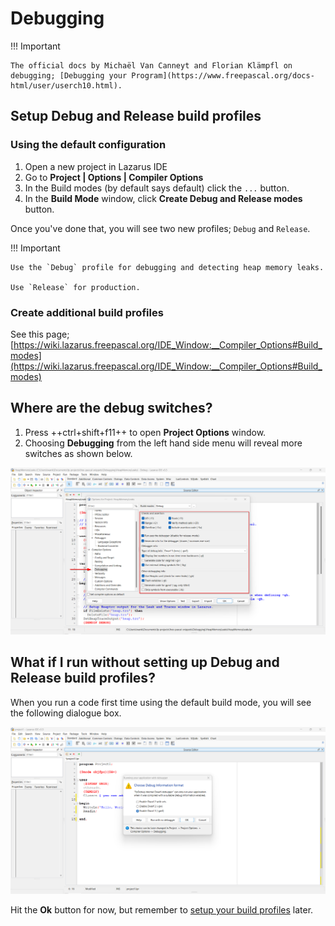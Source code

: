 # Debugging

!!! Important 

    The official docs by Michaël Van Canneyt and Florian Klämpfl on debugging; [Debugging your Program](https://www.freepascal.org/docs-html/user/userch10.html).

## Setup Debug and Release build profiles

### Using the default configuration

1. Open a new project in Lazarus IDE
2. Go to **Project | Options | Compiler Options**
3. In the Build modes (by default says default) click the `...` button.
4. In the **Build Mode** window, click **Create Debug and Release modes** button.

Once you've done that, you will see two new profiles; `Debug` and `Release`.

!!! Important

    Use the `Debug` profile for debugging and detecting heap memory leaks.

    Use `Release` for production.

### Create additional build profiles

See this page; [https://wiki.lazarus.freepascal.org/IDE_Window:__Compiler_Options#Build_modes](https://wiki.lazarus.freepascal.org/IDE_Window:__Compiler_Options#Build_modes)

## Where are the debug switches?

1. Press ++ctrl+shift+f11++ to open **Project Options** window.
2. Choosing **Debugging** from the left hand side menu will reveal more switches as shown below.


![Debug switches](../../assets/project-options-debug.png)

## What if I run without setting up Debug and Release build profiles?

When you run a code first time using the default build mode, you will see the following dialogue box.

![Run-with-debugger](../../assets/run-app-with-debugger.png)

Hit the **Ok** button for now, but remember to [setup your build profiles](#setup-debug-and-release-build-profiles) later.
